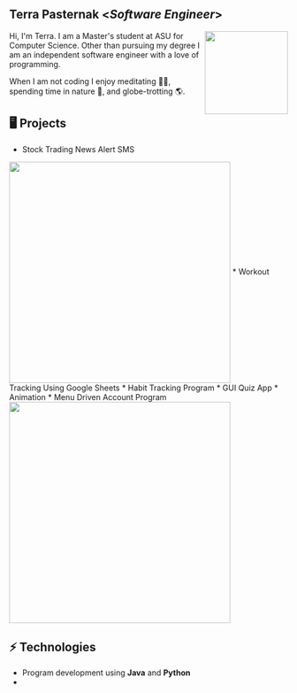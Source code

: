 <h2> Terra Pasternak <<i>Software Engineer</i>></h2>

<img align='right' src='https://user-images.githubusercontent.com/120615847/210158191-56262296-8789-4980-beb7-9c4b8c9031ef.jpg' width='150"'> 

Hi, I'm Terra. I am a Master's student at ASU for Computer Science. Other than pursuing my degree I am an independent
software engineer with a love of programming. 

When I am not coding I enjoy meditating 🧘‍♀️, spending time in nature 🌳, and globe-trotting 🌎.

## 🖥️ Projects
* Stock Trading News Alert SMS
<img align='center' src='https://user-images.githubusercontent.com/120615847/210158338-0d1c6f53-1530-421d-b284-27f10e28943c.jpg' width='400"'>
* Workout Tracking Using Google Sheets
* Habit Tracking Program
* GUI Quiz App
* Animation
* Menu Driven Account Program
<img align='center' src='https://user-images.githubusercontent.com/120615847/210158340-57cd1eaf-c32f-4dc8-8078-8980d9cd51d2.jpg' width='400"'>

## ⚡ Technologies
- Program development using **Java** and **Python**
- 


<!--
**tpaster/tpaster** is a ✨ _special_ ✨ repository because its `README.md` (this file) appears on your GitHub profile.

- 📫 How to reach me: ...
- 😄 Pronouns: ...
- ⚡ Fun fact: ...
-->
